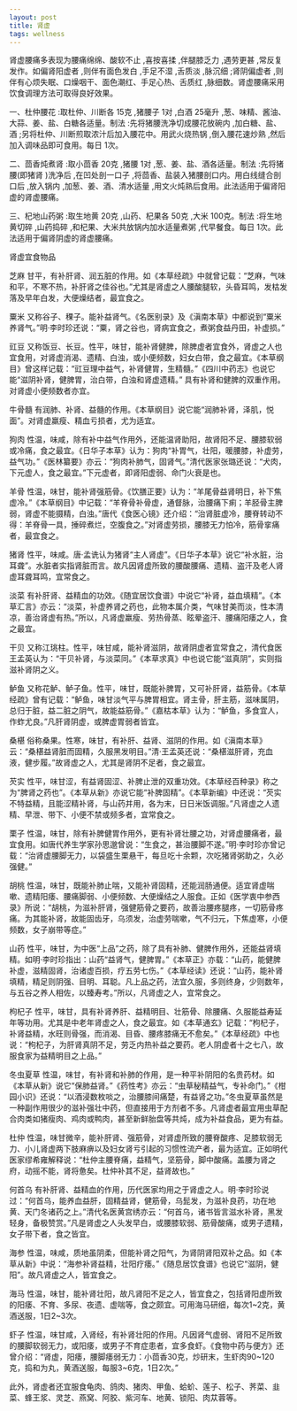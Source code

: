 ```yaml
---
layout: post
title: 肾虚
tags: wellness
---
```

肾虚腰痛多表现为腰痛绵绵、酸软不止 ,喜按喜揉 ,伴腿膝乏力 ,遇劳更甚 ,常反复发作。如偏肾阳虚者 ,则伴有面色发白 ,手足不湿 ,舌质淡 ,脉沉细 ;肾阴偏虚者 ,则伴有心烦失眠、口燥咽干、面色潮红、手足心热、舌质红 ,脉细数。肾虚腰痛采用饮食调理方法可取得良好效果。

<!--break-->

一、杜仲腰花 :取杜仲、川断各 15克 ,猪腰子 1对 ,白酒 25毫升 ,葱、味精、酱油、大蒜、姜、盐、白糖各适量。制法 :先将猪腰洗净切成腰花放碗内 ,加白糖、盐、酒 ;另将杜仲、川断煎取浓汁后加入腰花中。用武火烧热锅 ,倒入腰花速炒熟 ,然后加入调味品即可食用。每日 1次。

二、茴香炖煮肾 :取小茴香 20克 ,猪腰 1对 ,葱、姜、盐、酒各适量。制法 :先将猪腰(即猪肾 )洗净后 ,在凹处剖一口子 ,将茴香、盐装入猪腰剖口内。用白线缝合剖口后 ,放入锅内 ,加葱、姜、酒、清水适量 ,用文火炖熟后食用。此法适用于偏肾阳虚的肾虚腰痛。

三、杞地山药粥 :取生地黄 20克 ,山药、杞果各 50克 ,大米 100克。制法 :将生地黄切碎 ,山药捣碎 ,和杞果、大米共放锅内加水适量煮粥 ,代早餐食。每日 1次。此法适用于偏肾阴虚的肾虚腰痛。

肾虚宜食物品

芝麻
甘平，有补肝肾、润五脏的作用。如《本草经疏》中就曾记载：“芝麻，气味和平，不寒不热，补肝肾之佳谷也。”尤其是肾虚之人腰酸腿软，头昏耳鸣，发枯发落及早年白发，大便燥结者，最宜食之。

粟米
又称谷子、稞子。能补益肾气。《名医别录》及《滇南本草》中都说到“粟米养肾气。”明·李时珍还说：“粟，肾之谷也，肾病宜食之，煮粥食益丹田，补虚损。”

豇豆
又称饭豆、长豆。性平，味甘，能补肾健脾，除脾虚者宜食外，肾虚之人也宜食用，对肾虚消渴、遗精、白浊，或小便频数，妇女白带，食之最宜。《本草纲目》曾这样记载：“豇豆理中益气，补肾健胃，生精髓。”《四川中药志》也说它能“滋阴补肾，健脾胃，治白带，白浊和肾虚遗精。” 具有补肾和健脾的双重作用。对肾虚小便频数者亦宜。

牛骨髓
有润肺、补肾、益髓的作用。《本草纲目》说它能“润肺补肾，泽肌，悦面”。对肾虚羸瘦、精血亏损者，尤为适宜。

狗肉
性温，味咸，除有补中益气作用外，还能温肾助阳，故肾阳不足、腰膝软弱或冷痛，食之最宜。《日华子本草》认为：狗肉“补胃气，壮阳，暖腰膝，补虚劳，益气功。”《医林纂要》亦云：“狗肉补肺气，固肾气。”清代医家张璐还说：“犬肉，下元虚人，食之最宜。”下元虚者，即肾阳虚弱、命门火衰是也。

羊骨
性温，味甘，能补肾强筋骨。《饮膳正要》认为：“羊尾骨益肾明日，补下焦虚冷。”《本草纲目》中记载：“羊脊骨补骨虚，通督脉，治腰痛下痢；羊胫骨主脾弱，肾虚不能摄精，白浊。”唐代《食医心镜》还介绍：“治肾脏虚冷，腰脊转动不得：羊脊骨一具，捶碎煮烂，空腹食之。”对肾虚劳损，腰膝无力怕冷，筋骨挛痛者，最宜食之。

猪肾
性平，味咸。唐·孟诜认为猪肾“主人肾虚”。《日华子本草》说它“补水脏，治耳聋”。水脏者实指肾脏而言。故凡因肾虚所致的腰酸腰痛、遗精、盗汗及老人肾虚耳聋耳鸣，宜常食之。

淡菜
有补肝肾、益精血的功效。《随宜居饮食谱》中说它“补肾，益血填精”。《本草汇言》亦云：“淡菜，补虚养肾之药也，此物本属介类，气味甘美而淡，性本清凉，善治肾虚有热。”所以，凡肾虚羸瘦、劳热骨蒸、眩晕盗汗、腰痛阳痿之人，食之最宜。

干贝
又称江珧柱。性平，味甘咸，能补肾滋阴，故肾阴虚者宜常食之，清代食医王孟英认为：“干贝补肾，与淡菜同。”《本草求真》中也说它能“滋真阴”，实则指滋补肾阴之义。

鲈鱼
又称花鲈、鲈子鱼。性平，味甘，既能补脾胃，又可补肝肾，益筋骨。《本草经疏》曾有记载：“鲈鱼，味甘淡气平与脾胃相宜。肾主骨，肝主筋，滋味属阴，总归于脏，益二脏之阴气，故能益筋骨。”《嘉枯本草》认为：“鲈鱼，多食宜人，作蚱尤良。”凡肝肾阴虚，或脾虚胃弱者皆宜。

桑椹
俗称桑果。性寒，味甘，有补肝、益肾、滋阴的作用。如《滇南本草》云：“桑椹益肾脏而固精，久服黑发明目。”清·王孟英还说：“桑椹滋肝肾，充血液，健步履。”故肾虚之人，尤其是肾阴不足者，食之最宜。

芡实
性平，味甘涩，有益肾固涩、补脾止泄的双重功效。《本草经百种录》称之为“脾肾之药也”。《本草从新》亦说它能“补脾固精”。《本草新编》中还说：“芡实不特益精，且能涩精补肾，与山药并用，各为末，日日米饭调服。”凡肾虚之人遗精、早泄、带下、小便不禁或频多者，宜常食之。

栗子
性温，味甘，除有补脾健胃作用外，更有补肾壮腰之功，对肾虚腰痛者，最宜食用。如唐代养生学家孙思邈曾说：“生食之，甚治腰脚不遂。”明·李时珍亦曾记载：“治肾虚腰脚无力，以袋盛生栗悬干，每旦吃十余颗，次吃猪肾粥助之，久必强健。”

胡桃
性温，味甘，既能补肺止喘，又能补肾固精，还能润肠通便。适宜肾虚喘嗽、遗精阳痿、腰痛脚弱、小便频数、大便燥结之人服食。正如《医学衷中参西录》所说：“胡桃，为滋补肝肾，强健筋骨之要药，故善治腰疼腿疼，一切筋骨疼痛。为其能补肾，故能固齿牙，乌须发，治虚劳喘嗽，气不归元，下焦虚寒，小便频数，女子崩带等症。”

山药
性平，味甘，为中医“上品”之药，除了具有补肺、健脾作用外，还能益肾填精。如明·李时珍指出：山药“益肾气，健脾胃。”《本草正》亦载：“山药，能健脾补虚，滋精固肾，治诸虚百损，疗五劳七伤。”《本草经读》还说：“山药，能补肾填精，精足则阴强、目明、耳聪。凡上品之药，法宜久服，多则终身，少则数年，与五谷之养人相佐，以臻寿考。”所以，凡肾虚之人，宜常食之。

枸杞子
性平，味甘，具有补肾养肝、益精明目、壮筋骨、除腰痛、久服能益寿延年等功用。尤其是中老年肾虚之人，食之最宜。如《本草通玄》记载：“枸杞子，补肾益精，水旺则骨强，而消渴、目昏、腰疼膝痛无不愈矣。”《本草经疏》中也说：“枸杞子，为肝肾真阴不足，劳乏内热补益之要药。老人阴虚者十之七八，故服食家为益精明目之上品。”

冬虫夏草
性温，味甘，有补肾和补肺的作用，是一种平补阴阳的名贵药材。如《本草从新》说它“保肺益肾。”《药性考》亦云：“虫草秘精益气，专补命门。”《柑园小识》还说：“以酒浸数枚啖之，治腰膝间痛楚，有益肾之功。”冬虫夏草虽然是一种副作用很少的滋补强壮中药，但直接用于方剂者不多。凡肾虚者最宜用虫草配合肉类如猪瘦肉、鸡肉或鸭肉，甚至新鲜胎盘等共炖，成为补益食品，更为有益。

杜仲
性温，味甘微辛，能补肝肾、强筋骨，对肾虚所致的腰脊酸疼、足膝软弱无力、小儿肾虚两下肢麻痹以及妇女肾亏引起的习惯性流产者，最为适宜。正如明代医家缪希雍解释说：“杜仲主腰脊痛，益精气，坚筋骨，脚中酸痛。盖腰为肾之府，动摇不能，肾将惫矣。杜仲补其不足，益肾故也。”

何首乌
有补肝肾、益精血的作用，历代医家均用之于肾虚之人。明·李时珍说过：“何首乌，能养血益肝，固精益肾，健筋骨，乌髭发，为滋补良药，功在地黄、天门冬诸药之上。”清代名医黄宫绣亦云：“何首乌，诸书皆言滋水补肾，黑发轻身，备极赞赏。”凡是肾虚之人头发早白，或腰膝软弱、筋骨酸痛，或男子遗精，女子带下者，食之皆宜。

海参
性温，味咸，质地虽阴柔，但能补肾之阳气，为肾阴肾阳双补之品。如《本草从新》中说：“海参补肾益精，壮阳疗痿。”《随息居饮食谱》也说它“滋阴，健阳”。故凡肾虚之人，皆宜食之。

海马
性温，味甘，能补肾壮阳，故凡肾阳不足之人，皆宜食之，包括肾阳虚所致的阳痿、不育、多尿、夜遗、虚喘等，食之颇宜。可用海马研细，每次1~2克，黄酒送服，1日2~3次。

虾子
性温，味甘咸，入肾经，有补肾壮阳的作用。凡因肾气虚弱、肾阳不足所致的腰脚软弱无力，或阳痿，或男子不育症患者，宜多食虾。《食物中药与便方》还曾介绍：“肾虚，阳痿，腰脚痿弱无力：小茴香30克，炒研末，生虾肉90~120克，捣和为丸，黄酒送服，每服3~6克，1日2次。”

此外，肾虚者还宜服食龟肉、鸽肉、猪肉、甲鱼、蛤蚧、莲子、松子、荠菜、韭菜、蜂王浆、灵芝、燕窝、阿胶、紫河车、地黄、锁阳、肉苁蓉等。